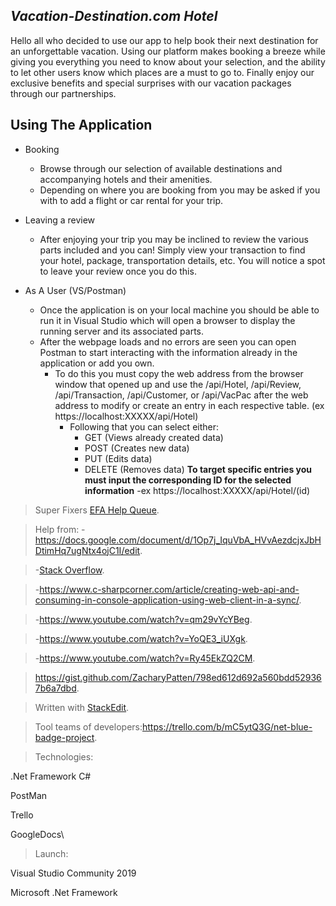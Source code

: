 ## *****Vacation-Destination.com Hotel*****
Hello all who decided to use our app to help book their next destination for an unforgettable vacation. Using our platform makes booking a breeze while giving you everything you need to know about your selection, and the ability to let other users know which places are a must to go to. Finally enjoy our exclusive benefits and special surprises with our vacation packages through our partnerships.

## Using The Application

 - Booking
	 - Browse through our selection of available destinations and accompanying hotels and their amenities.
	 - Depending on where you are booking from you may be asked if you with to add a flight or car rental for your trip.
 - Leaving a review
	 - After enjoying your trip you may be inclined to review the various parts included and you can! Simply view your transaction to find your hotel, package, transportation details, etc. You will notice a spot to leave your review once you do this.
	 
 - As A User (VS/Postman)
	 - Once the application is on your local machine you should be able to run it in Visual Studio which will open a browser to display the running server and its associated parts.
	 - After the webpage loads and no errors are seen you can open Postman to start interacting with the information already in the application or add you own.
		 - To do this you must copy the web address from the browser window that opened up and use the /api/Hotel, /api/Review, /api/Transaction, /api/Customer, or /api/VacPac after the web address to modify or create an entry in each respective table. (ex https://localhost:XXXXX/api/Hotel)
			 - Following that you can select either:
				 - GET (Views already created data)
				 - POST (Creates new data)
				 - PUT (Edits data)
				 - DELETE (Removes data)
**To target specific entries you must input the corresponding ID for the selected information** 
-ex  https://localhost:XXXXX/api/Hotel/(id)

> Super Fixers [EFA Help Queue](https://efahelpqueue.azurewebsites.net/Login).

> Help from: 
> -https://docs.google.com/document/d/1Op7j_IquVbA_HVvAezdcjxJbHDtimHq7ugNtx4ojC1I/edit.
 
> -[Stack Overflow](https://stackoverflow.com/).

> -https://www.c-sharpcorner.com/article/creating-web-api-and-consuming-in-console-application-using-web-client-in-a-sync/.

> -https://www.youtube.com/watch?v=qm29vYcYBeg.

> -https://www.youtube.com/watch?v=YoQE3_iUXgk.
 
> -https://www.youtube.com/watch?v=Ry45EkZQ2CM.
 
>https://gist.github.com/ZacharyPatten/798ed612d692a560bdd529367b6a7dbd.

> Written with [StackEdit](https://stackedit.io/).
 
> Tool teams of developers:https://trello.com/b/mC5ytQ3G/net-blue-badge-project.

>Technologies:

 .Net Framework C#

 PostMan

 Trello

 GoogleDocs\

>Launch:

 Visual Studio Community 2019 

 Microsoft .Net Framework



